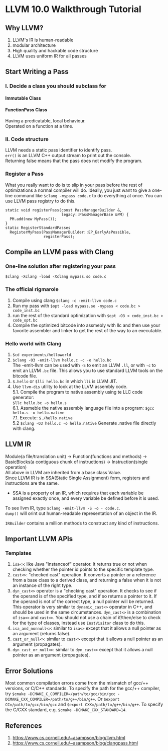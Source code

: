 # LLVM 10.0 Walkthrough Tutorial

## Why LLVM?
1. LLVM's IR is human-readable
2. modular architecture
3. High quality and hackable code structure
4. LLVM uses uniform IR for all passes

## Start Writing a Pass
### I. Decide a class you should subclass for
#### Immutable Class

#### FunctionPass Class
Having a predicatable, local behaviour.  
Operated on a function at a time.
### II. Code structure

LLVM needs a static pass identifier to identify pass.   
`err()` is an LLVM C++ output stream to print out the console.  
Returning false means that the pass does not modify the program.
### Register a Pass
What you really want to do is to slip in your pass before the rest of optimizations a normal compiler will do. Ideally, you just want to give a one-line command like `$clang -mypass code.c` to do everything at once.
You can use LLVM pass registry to do this.
```
static void registerPass(const PassManagerBuilder &,
                         legacy::PassManagerBase &PM) {
  PM.add(new MyPass());
}
static RegisterStandardPasses
  RegisterMyPass(PassManagerBuilder::EP_EarlyAsPossible,
                 registerPass);
```
## Compile an LLVM pass with Clang
### One-line solution after registering your pass
`$clang -Xclang -load -Xclang mypass.so code.c`
### The official rigmarole
1. Compile using clang `$clang -c -emit-llvm code.c`
2. Run my pass with `$opt -load mypass.so -mypass < code.bc > code_inst.bc`
3. run the rest of the standard optimization with `$opt -O3 < code_inst.bc > code_opt.bc`
4. Compile the optimized bitcode into assmebly with llc and then use your favorite assembler and linker to get the rest of the way to an executable.
### Hello world with Clang
1. `$cd experiments/helloworld`
2. `$clang -O3 -emit-llvm hello.c -c -o hello.bc`  
The -emit-llvm can be used with `-S` to emit an LLVM `.ll`, or with `-c` to emit an LLVM `.bc` file. This allows you to use standard LLVM tools on the bitcode file.
3. `$.hello` or `$lli hello.bc` in which `lli` is LLVM JIT.
4. Use `llvm-dis` utility to look at the LLVM assembly code.  
5.1. Compile the program to native assembly using te LLC code generator:  
`$llc hello.bc -o hello.s`  
6.1. Assmeble the native assembly language file into a program:
`$gcc hello.s -o hello.native`  
7.1. Execute: `$./hello.native`  
5.2 `$clang -O3 hello.c -o hello.native` Generate .native file directly with clang.


## LLVM IR
Module(a file/translation unit) -> Function(functions and methods) -> BasicBlocks(a contiguous chunk of instructions) -> Instruction(single operation)  
All above in LLVM are inherited from a base class Value.  
Since LLVM IR is in SSA(Static Single Assignment) form, registers and instructions are the same.  
- SSA is a property of an IR, which requires that each variable be assigned exactly once, and every variable be defined before it is used.  

To see llvm IR, type `$clang -emit-llvm -S -o - code.c`.  
`dump()` will orint out human-readable representation of an object in the IR.   

`IRBuilder` contains a million methods to construct any kind of instructions.  

## Important LLVM APIs
### Templates
1. `isa<>`: like Java "instanceof" operator. It returns true or not when checking whether the pointer id points to the specific template type.
2. `cast<>`: "checked cast" operation. It converts a pointer or a reference from a base class to a derived class, and returning a false when it is not an instance of the right type. 
3. `dyn_cast<>` operator is a "checking cast" operation. It checks to see if the operand is of the specified type, and if so returns a pointer to it. If the operand is not of the correct type, a null pointer will be returned. This operator is very similar to `dynamic_cast<>` operator in C++, and should be used in the same circumstances. `dyn_cast<>` is a combination of `isa<>` and `cast<>`. You should not use a chain of if/then/else to check for the type of classes, instead use `InstVisitor` class to do this.
4. `isa_and_nonnull<>`: similar to `isa<>` except that it allows a null pointer as an argument (returns false).
5. `cast_or_null<>`: similar to `cast<>` except that it allows a null pointer as an argument (propagates).
6. `dyn_cast_or_null<>`: similar to `dyn_cast<>` except that it allows a null pointer as an argument (propagates).

## Error Solutions
Most common compilation errors come from the mismatch of gcc/++ versions, or C/C++ standards. To specify the path for the gcc/++ compiler, try `$cmake -DCMAKE_C_COMPILER=/path/to/gcc/bin/gcc -DCMAKE_CXX_COMPILER=/path/to/g++/bin/g++`. Or `$export CC=/path/to/gcc/bin/gcc` and `$export CXX=/path/to/g++/bin/g++`. To specify the C/CXX standard, e.g. `$cmake -DCMAKE_CXX_STANDARD=14`.

## References
1. https://www.cs.cornell.edu/~asampson/blog/llvm.html
2. https://www.cs.cornell.edu/~asampson/blog/clangpass.html

